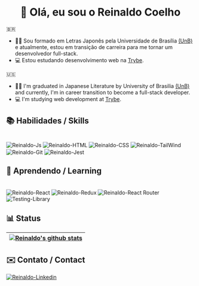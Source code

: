  <h1 align='center'>🌊 Olá, eu sou o Reinaldo Coelho</h1>

🇧🇷

- 👋🏻 Sou formado em Letras Japonês pela Universidade de Brasília [(UnB)](https://www.unb.br/) e atualmente, estou em transição de carreira para me tornar um desenvolvedor full-stack.
- 💻 Estou estudando desenvolvimento web na [Trybe](https://www.betrybe.com/).

🇺🇸

- 👋🏻 I'm graduated in Japanese Literature by University of Brasilia [(UnB)](https://international.unb.br/) and currently, I'm in career transition to become a full-stack developer.
- 💻 I'm studying web development at [Trybe](https://www.betrybe.com/).

## 📚 Habilidades / Skills
<div style="display: inline_block"><br>
  <img align='center' alt='Reinaldo-Js' src='https://img.shields.io/badge/JavaScript-F7DF1E?style=for-the-badge&logo=javascript&logoColor=black'>
  <img align='center' alt='Reinaldo-HTML'  src='https://img.shields.io/badge/HTML5-E34F26?style=for-the-badge&logo=html5&logoColor=white'>
  <img align='center' alt='Reinaldo-CSS' src='https://img.shields.io/badge/CSS3-1572B6?style=for-the-badge&logo=css3&logoColor=white'>
  <img align='center' alt='Reinaldo-TailWind' src='https://img.shields.io/badge/Tailwind_CSS-38B2AC?style=for-the-badge&logo=tailwind-css&logoColor=white'>
  <img align='center' alt='Reinaldo-Git' src='https://img.shields.io/badge/GIT-E44C30?style=for-the-badge&logo=git&logoColor=white'>
  <img align='center' alt='Reinaldo-Jest' src='https://img.shields.io/badge/Jest-323330?style=for-the-badge&logo=Jest&logoColor=white'>

  
</div>

## 🌱 Aprendendo / Learning
<div style="display: inline_block"><br>
  <img align='center' alt='Reinaldo-React' src='https://img.shields.io/badge/React-20232A?style=for-the-badge&logo=react&logoColor=61DAFB'>
  <img align='center' alt='Reinaldo-Redux'  src='https://img.shields.io/badge/Redux-593D88?style=for-the-badge&logo=redux&logoColor=white'>
  <img align='center' alt='Reinaldo-React Router' src='https://img.shields.io/badge/React_Router-CA4245?style=for-the-badge&logo=react-router&logoColor=white'>
 <img align='center' alt='Testing-Library' src='https://img.shields.io/badge/testing%20library-323330?style=for-the-badge&logo=testing-library&logoColor=red'>

  
</div>


## 📊 Status

| <a href="https://github.com/coelhoreinaldo"><img align="center" src="https://github-readme-streak-stats.herokuapp.com/?user=coelhoreinaldo&theme=tokyonight&hide_border=true)" alt="Reinaldo's github stats" /></a>
| ------------- |
    
 ## ✉️ Contato / Contact
  
<a href='https://www.linkedin.com/in/coelhoreinaldo/' target='_blank' ><img align='center' alt='Reinaldo-Linkedin' src='https://img.shields.io/badge/LinkedIn-0077B5?style=for-the-badge&logo=linkedin&logoColor=white'></a>

